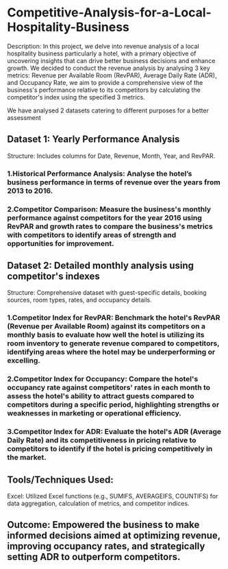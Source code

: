 # Competitive-Analysis-for-a-Local-Hospitality-Business

Description: In this project, we delve into revenue analysis of a local hospitality business particularly a hotel, with a primary objective of uncovering insights that can drive better business decisions and enhance growth. We decided to conduct the revenue analysis by analysing 3 key metrics: Revenue per Available Room (RevPAR), Average Daily Rate (ADR), and Occupancy Rate, we aim to provide a comprehensive view of the business's performance relative to its competitors by calculating the competitor's index using the specified 3 metrics. 

We have analysed 2 datasets catering to different purposes for a better assessment 

## Dataset 1: Yearly Performance Analysis 
Structure: Includes columns for Date, Revenue, Month, Year, and RevPAR.

### 1.Historical Performance Analysis: Analyse the hotel’s business performance in terms of revenue over the years from 2013 to 2016.

### 2.Competitor Comparison: Measure the business's monthly performance against competitors for the year 2016 using RevPAR and growth rates to compare the business's metrics with competitors to identify areas of strength and opportunities for improvement.

## Dataset 2: Detailed monthly analysis using competitor's indexes 
Structure: Comprehensive dataset with guest-specific details, booking sources, room types, rates, and occupancy details.

### 1.Competitor Index for RevPAR: Benchmark the hotel's RevPAR (Revenue per Available Room) against its competitors on a monthly basis to evaluate how well the hotel is utilizing its room inventory to generate revenue compared to competitors, identifying areas where the hotel may be underperforming or excelling.

### 2.Competitor Index for Occupancy: Compare the hotel's occupancy rate against competitors' rates in each month to assess the hotel's ability to attract guests compared to competitors during a specific period, highlighting strengths or weaknesses in marketing or operational efficiency.

### 3.Competitor Index for ADR: Evaluate the hotel's ADR (Average Daily Rate) and its competitiveness in pricing relative to competitors to identify if the hotel is pricing competitively in the market.

## Tools/Techniques Used:
Excel: Utilized Excel functions (e.g., SUMIFS, AVERAGEIFS, COUNTIFS) for data aggregation, calculation of metrics, and competitor indices.

## Outcome: Empowered the business to make informed decisions aimed at optimizing revenue, improving occupancy rates, and strategically setting ADR to outperform competitors.
